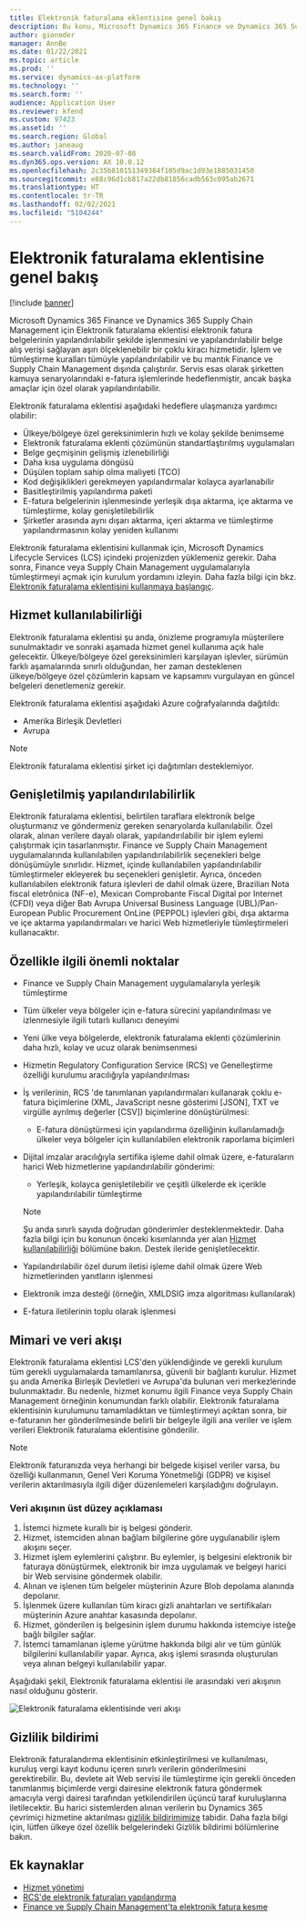 ```yaml
---
title: Elektronik faturalama eklentisine genel bakış
description: Bu konu, Microsoft Dynamics 365 Finance ve Dynamics 365 Supply Chain Management uygulamalarında elektronik faturalama eklentisi hakkında bilgi sağlar.
author: gionoder
manager: AnnBe
ms.date: 01/22/2021
ms.topic: article
ms.prod: ''
ms.service: dynamics-ax-platform
ms.technology: ''
ms.search.form: ''
audience: Application User
ms.reviewer: kfend
ms.custom: 97423
ms.assetid: ''
ms.search.region: Global
ms.author: janeaug
ms.search.validFrom: 2020-07-08
ms.dyn365.ops.version: AX 10.0.12
ms.openlocfilehash: 2c35b810151349384f105d9ac1d93e1885031450
ms.sourcegitcommit: e88c96d1cb817a22db81856cadb563c095ab2671
ms.translationtype: HT
ms.contentlocale: tr-TR
ms.lasthandoff: 02/02/2021
ms.locfileid: "5104244"
---
```

# <a name="electronic-invoicing-add-on-overview"></a>Elektronik faturalama eklentisine genel bakış

[!include [banner](../includes/banner.md)]

Microsoft Dynamics 365 Finance ve Dynamics 365 Supply Chain Management için Elektronik faturalama eklentisi elektronik fatura belgelerinin yapılandırılabilir şekilde işlenmesini ve yapılandırılabilir belge alış verişi sağlayan aşırı ölçeklenebilir bir çoklu kiracı hizmetidir. İşlem ve tümleştirme kuralları tümüyle yapılandırılabilir ve bu mantık Finance ve Supply Chain Management dışında çalıştırılır. Servis esas olarak şirketten kamuya senaryolarındaki e-fatura işlemlerinde hedeflenmiştir, ancak başka amaçlar için özel olarak yapılandırılabilir.

Elektronik faturalama eklentisi aşağıdaki hedeflere ulaşmanıza yardımcı olabilir:

- Ülkeye/bölgeye özel gereksinimlerin hızlı ve kolay şekilde benimseme
- Elektronik faturalama eklenti çözümünün standartlaştırılmış uygulamaları
- Belge geçmişinin gelişmiş izlenebilirliği
- Daha kısa uygulama döngüsü
- Düşülen toplam sahip olma maliyeti (TCO)
- Kod değişiklikleri gerekmeyen yapılandırmalar kolayca ayarlanabilir
- Basitleştirilmiş yapılandırma paketi
- E-fatura belgelerinin işlenmesinde yerleşik dışa aktarma, içe aktarma ve tümleştirme, kolay genişletilebilirlik
- Şirketler arasında aynı dışarı aktarma, içeri aktarma ve tümleştirme yapılandırmasının kolay yeniden kullanımı

Elektronik faturalama eklentisini kullanmak için, Microsoft Dynamics Lifecycle Services (LCS) içindeki projenizden yüklemeniz gerekir. Daha sonra, Finance veya Supply Chain Management uygulamalarıyla tümleştirmeyi açmak için kurulum yordamını izleyin. Daha fazla bilgi için bkz. [Elektronik faturalama eklentisini kullanmaya başlangıç](e-invoicing-get-started.md).

## <a name="service-availability"></a><a name="availability"></a>Hizmet kullanılabilirliği

Elektronik faturalama eklentisi şu anda, önizleme programıyla müşterilere sunulmaktadır ve sonraki aşamada hizmet genel kullanıma açık hale gelecektir. Ülkeye/bölgeye özel gereksinimleri karşılayan işlevler, sürümün farklı aşamalarında sınırlı olduğundan, her zaman desteklenen ülkeye/bölgeye özel çözümlerin kapsam ve kapsamını vurgulayan en güncel belgeleri denetlemeniz gerekir.

Elektronik faturalama eklentisi aşağıdaki Azure coğrafyalarında dağıtıldı:

- Amerika Birleşik Devletleri
- Avrupa

> [!NOTE]
> Elektronik faturalama eklentisi şirket içi dağıtımları desteklemiyor.

## <a name="extended-configurability"></a>Genişletilmiş yapılandırılabilirlik

Elektronik faturalama eklentisi, belirtilen taraflara elektronik belge oluşturmanız ve göndermeniz gereken senaryolarda kullanılabilir. Özel olarak, alınan verilere dayalı olarak, yapılandırılabilir bir işlem eylemi çalıştırmak için tasarlanmıştır. Finance ve Supply Chain Management uygulamalarında kullanılabilen yapılandırılabilirlik seçenekleri belge dönüşümüyle sınırlıdır. Hizmet, içinde kullanılabilen yapılandırılabilir tümleştirmeler ekleyerek bu seçenekleri genişletir. Ayrıca, önceden kullanılabilen elektronik fatura işlevleri de dahil olmak üzere, Brazilian Nota fiscal eletrônica (NF-e), Mexican Comprobante Fiscal Digital por Internet (CFDI) veya diğer Batı Avrupa Universal Business Language (UBL)/Pan-European Public Procurement OnLine (PEPPOL) işlevleri gibi, dışa aktarma ve içe aktarma yapılandırmaları ve harici Web hizmetleriyle tümleştirmeleri kullanacaktır.

## <a name="feature-highlights"></a>Özellikle ilgili önemli noktalar

- Finance ve Supply Chain Management uygulamalarıyla yerleşik tümleştirme
- Tüm ülkeler veya bölgeler için e-fatura sürecini yapılandırılması ve izlenmesiyle ilgili tutarlı kullanıcı deneyimi
- Yeni ülke veya bölgelerde, elektronik faturalama eklenti çözümlerinin daha hızlı, kolay ve ucuz olarak benimsenmesi
- Hizmetin Regulatory Configuration Service (RCS) ve Genelleştirme özelliği kurulumu aracılığıyla yapılandırılması
- İş verilerinin, RCS 'de tanımlanan yapılandırmaları kullanarak çoklu e-fatura biçimlerine (XML, JavaScript nesne gösterimi \[JSON\], TXT ve virgülle ayrılmış değerler \[CSV\]) biçimlerine dönüştürülmesi:

    - E-fatura dönüştürmesi için yapılandırma özelliğinin kullanılamadığı ülkeler veya bölgeler için kullanılabilen elektronik raporlama biçimleri

- Dijital imzalar aracılığıyla sertifika işleme dahil olmak üzere, e-faturaların harici Web hizmetlerine yapılandırılabilir gönderimi:

    - Yerleşik, kolayca genişletilebilir ve çeşitli ülkelerde ek içerikle yapılandırılabilir tümleştirme

    > [!NOTE]
    > Şu anda sınırlı sayıda doğrudan gönderimler desteklenmektedir. Daha fazla bilgi için bu konunun önceki kısımlarında yer alan [Hizmet kullanılabilirliği](#availability) bölümüne bakın. Destek ileride genişletilecektir.

- Yapılandırılabilir özel durum iletisi işleme dahil olmak üzere Web hizmetlerinden yanıtların işlenmesi
- Elektronik imza desteği (örneğin, XMLDSIG imza algoritması kullanılarak)
- E-fatura iletilerinin toplu olarak işlenmesi

## <a name="architecture-and-data-flow"></a>Mimari ve veri akışı

Elektronik faturalama eklentisi LCS'den yüklendiğinde ve gerekli kurulum tüm gerekli uygulamalarda tamamlanırsa, güvenli bir bağlantı kurulur. Hizmet şu anda Amerika Birleşik Devletleri ve Avrupa'da bulunan veri merkezlerinde bulunmaktadır. Bu nedenle, hizmet konumu ilgili Finance veya Supply Chain Management örneğinin konumundan farklı olabilir. Elektronik faturalama eklentisinin kurulumunu tamamladıktan ve tümleştirmeyi açıktan sonra, bir e-faturanın her gönderilmesinde belirli bir belgeyle ilgili ana veriler ve işlem verileri Elektronik faturalama eklentisine gönderilir.

> [!NOTE]
> Elektronik faturanızda veya herhangi bir belgede kişisel veriler varsa, bu özelliği kullanmanın, Genel Veri Koruma Yönetmeliği (GDPR) ve kişisel verilerin aktarılmasıyla ilgili diğer düzenlemeleri karşıladığını doğrulayın.

### <a name="high-level-description-of-the-data-flow"></a>Veri akışının üst düzey açıklaması

1. İstemci hizmete kurallı bir iş belgesi gönderir.
2. Hizmet, istemciden alınan bağlam bilgilerine göre uygulanabilir işlem akışını seçer.
3. Hizmet işlem eylemlerini çalıştırır. Bu eylemler, iş belgesini elektronik bir faturaya dönüştürmek, elektronik bir imza uygulamak ve belgeyi harici bir Web servisine göndermek olabilir.
4. Alınan ve işlenen tüm belgeler müşterinin Azure Blob depolama alanında depolanır.
5. İşlenmek üzere kullanılan tüm kiracı gizli anahtarları ve sertifikaları müşterinin Azure anahtar kasasında depolanır.
6. Hizmet, gönderilen iş belgesinin işlem durumu hakkında istemciye isteğe bağlı bilgiler sağlar.
7. İstemci tamamlanan işleme yürütme hakkında bilgi alır ve tüm günlük bilgilerini kullanılabilir yapar. Ayrıca, akış işlemi sırasında oluşturulan veya alınan belgeyi kullanılabilir yapar.

Aşağıdaki şekil, Elektronik faturalama eklentisi ile arasındaki veri akışının nasıl olduğunu gösterir.

![Elektronik faturalama eklentisinde veri akışı](media/e-invoicing-service-data-flow-diagram-overview.png)

## <a name="privacy-notice"></a>Gizlilik bildirimi
Elektronik faturalandırma eklentisinin etkinleştirilmesi ve kullanılması, kuruluş vergi kayıt kodunu içeren sınırlı verilerin gönderilmesini gerektirebilir. Bu, devlete ait Web servisi ile tümleştirme için gerekli önceden tanımlanmış biçimlerde vergi dairesine elektronik fatura göndermek amacıyla vergi dairesi tarafından yetkilendirilen üçüncü taraf kuruluşlarına iletilecektir. Bu harici sistemlerden alınan verilerin bu Dynamics 365 çevrimiçi hizmetine aktarılması [gizlilik bildirimimize](https://go.microsoft.com/fwlink/?LinkId=512132) tabidir. Daha fazla bilgi için, lütfen ülkeye özel özellik belgelerindeki Gizlilik bildirimi bölümlerine bakın.

## <a name="additional-resources"></a>Ek kaynaklar
- [Hizmet yönetimi](e-invoicing-service-administration.md)
- [RCS'de elektronik faturaları yapılandırma](e-invoicing-configuration-rcs.md)
- [Finance ve Supply Chain Management'ta elektronik fatura kesme](e-invoicing-issuing-electronic-invoices-finance-supply-chain-management.md)
